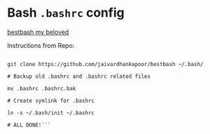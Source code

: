 # Bash `.bashrc` config

[bestbash my beloved](https://github.com/jaivardhankapoor/bestbash)

Instructions from Repo:

```# Clone into home

git clone https://github.com/jaivardhankapoor/bestbash ~/.bash/

# Backup old .bashrc and .bashrc related files

mv .bashrc .bashrc.bak

# Create symlink for .bashrc

ln -s ~/.bash/init ~/.bashrc

# ALL DONE!```
